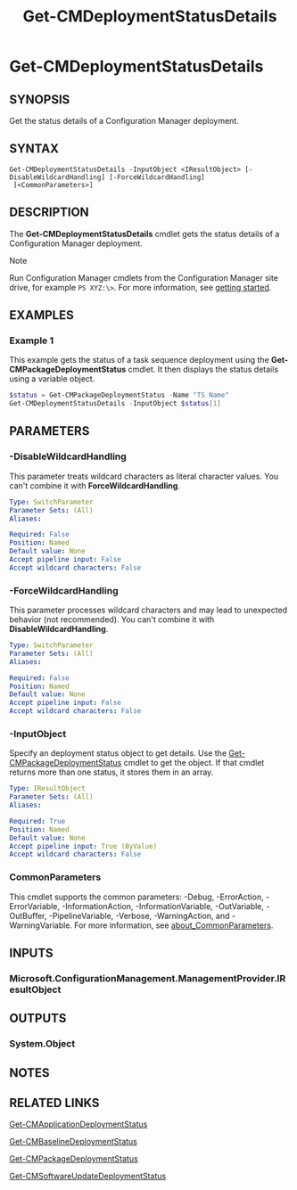 ﻿---
description: Get the status details of a Configuration Manager deployment.
external help file: AdminUI.PS.dll-Help.xml
Module Name: ConfigurationManager
ms.date: 08/06/2020
schema: 2.0.0
title: Get-CMDeploymentStatusDetails
---

# Get-CMDeploymentStatusDetails

## SYNOPSIS

Get the status details of a Configuration Manager deployment.

## SYNTAX

```
Get-CMDeploymentStatusDetails -InputObject <IResultObject> [-DisableWildcardHandling] [-ForceWildcardHandling]
 [<CommonParameters>]
```

## DESCRIPTION

The **Get-CMDeploymentStatusDetails** cmdlet gets the status details of a Configuration Manager deployment.

> [!NOTE]
> Run Configuration Manager cmdlets from the Configuration Manager site drive, for example `PS XYZ:\>`. For more information, see [getting started](/powershell/sccm/overview).

## EXAMPLES

### Example 1

This example gets the status of a task sequence deployment using the **Get-CMPackageDeploymentStatus** cmdlet. It then displays the status details using a variable object.

```powershell
$status = Get-CMPackageDeploymentStatus -Name "TS Name"
Get-CMDeploymentStatusDetails -InputObject $status[1]
```

## PARAMETERS

### -DisableWildcardHandling

This parameter treats wildcard characters as literal character values. You can't combine it with **ForceWildcardHandling**.

```yaml
Type: SwitchParameter
Parameter Sets: (All)
Aliases:

Required: False
Position: Named
Default value: None
Accept pipeline input: False
Accept wildcard characters: False
```

### -ForceWildcardHandling

This parameter processes wildcard characters and may lead to unexpected behavior (not recommended). You can't combine it with **DisableWildcardHandling**.

```yaml
Type: SwitchParameter
Parameter Sets: (All)
Aliases:

Required: False
Position: Named
Default value: None
Accept pipeline input: False
Accept wildcard characters: False
```

### -InputObject

Specify an deployment status object to get details. Use the [Get-CMPackageDeploymentStatus](Get-CMPackageDeploymentStatus.md) cmdlet to get the object. If that cmdlet returns more than one status, it stores them in an array.

```yaml
Type: IResultObject
Parameter Sets: (All)
Aliases:

Required: True
Position: Named
Default value: None
Accept pipeline input: True (ByValue)
Accept wildcard characters: False
```

### CommonParameters
This cmdlet supports the common parameters: -Debug, -ErrorAction, -ErrorVariable, -InformationAction, -InformationVariable, -OutVariable, -OutBuffer, -PipelineVariable, -Verbose, -WarningAction, and -WarningVariable. For more information, see [about_CommonParameters](http://go.microsoft.com/fwlink/?LinkID=113216).

## INPUTS

### Microsoft.ConfigurationManagement.ManagementProvider.IResultObject
## OUTPUTS

### System.Object
## NOTES

## RELATED LINKS

[Get-CMApplicationDeploymentStatus](Get-CMApplicationDeploymentStatus.md)

[Get-CMBaselineDeploymentStatus](Get-CMBaselineDeploymentStatus.md)

[Get-CMPackageDeploymentStatus](Get-CMPackageDeploymentStatus.md)

[Get-CMSoftwareUpdateDeploymentStatus](Get-CMSoftwareUpdateDeploymentStatus.md)
